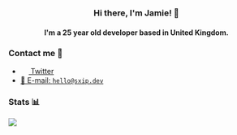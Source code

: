 <h3 align="center">Hi there, I'm Jamie! 👋</h2>
<h4 align="center">I'm a 25 year old developer based in United Kingdom.</h4>

### Contact me 💭

- <a href="https://twitter.com/sxlps"><img src="https://i.imgur.com/cfS8N9N.png" width=16 height=16 align="center" /> Twitter</a>
- <a href="mailto:hello@sxip.dev">📩 E-mail: `hello@sxip.dev`</a>

### Stats 📊

<img src="https://github-readme-stats.vercel.app/api?username=sxip&show_icons=true&count_private=true&theme=dark">
